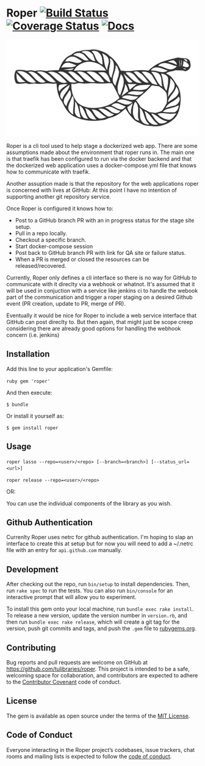 # Roper [![Build Status](https://travis-ci.org/tulibraries/roper.svg?branch=master)](https://travis-ci.org/tulibraries/roper) [![Coverage Status](https://coveralls.io/repos/github/tulibraries/roper/badge.svg?branch=master)](https://coveralls.io/github/tulibraries/roper?branch=master) [![Docs](https://img.shields.io/badge/docs-rubydoc-blue.svg)](http://www.rubydoc.info/github/tulibraries/roper/master)

<p align="center"><img src="Figure-eight_knot.svg"></p>

Roper is a cli tool used to help stage a dockerized web app.  There are some
assumptions made about the environment that roper runs in.  The main one is
that traefik has been configured to run via the docker backend and that the
dockerized web application uses a docker-compose.yml file that knows how to
communicate with traefik.

Another assuption made is that the repository for the web applications roper is
concerned with lives at GitHub: At this point I have no intention of supporting
another git repository service.

Once Roper is configured it knows how to:
* Post to a GitHub branch PR with an in progress status for the
  stage site setup.
* Pull in a repo locally.
* Checkout a specific branch.
* Start docker-compose session
* Post back to GitHub branch PR with link for QA site or failure
  status.
* When a PR is merged or closed the resources can be released/recovered.

Currently, Roper only defines a cli interface so there is no way for GitHub
to communicate with it direclty via a webhook or whatnot. It's assumed that it
will be used in conjuction with a service like jenkins ci to handle the webook
part of the communication and trigger a roper staging on a desired Github event
(PR creation, update to PR, merge of PR).

Eventually it would be nice for Roper to include a web service interface that
GitHub can post direclty to. But then again, that might just be scope creep
considering there are already good options for handling the webhook concern
(i.e. jenkins)

## Installation

Add this line to your application's Gemfile:

```ruby gem 'roper' ```

And then execute:

    $ bundle

Or install it yourself as:

    $ gem install roper

## Usage

`roper lasso --repo=<user>/<repo> [--branch=<branch>] [--status_url=<url>]`

`roper release --repo=<user>/<repo>`

OR:

You can use the individual components of the library as you wish.

## Github Authentication
Currenlty Roper uses netrc for github authentication.  I'm hoping to slap an interface to create this at setup but for now you will need to add a ~/.netrc file with an entry for `api.github.com` manually.

## Development

After checking out the repo, run `bin/setup` to install dependencies. Then, run
`rake spec` to run the tests. You can also run `bin/console` for an interactive
prompt that will allow you to experiment.

To install this gem onto your local machine, run `bundle exec rake install`. To
release a new version, update the version number in `version.rb`, and then run
`bundle exec rake release`, which will create a git tag for the version, push
git commits and tags, and push the `.gem` file to
[rubygems.org](https://rubygems.org).

## Contributing

Bug reports and pull requests are welcome on GitHub at
https://github.com/tulibraries/roper. This project is intended to be a safe,
welcoming space for collaboration, and contributors are expected to adhere to
the [Contributor Covenant](http://contributor-covenant.org) code of conduct.

## License

The gem is available as open source under the terms of the [MIT
License](http://opensource.org/licenses/MIT).

## Code of Conduct

Everyone interacting in the Roper project’s codebases, issue trackers, chat
rooms and mailing lists is expected to follow the [code of
conduct](https://github.com/tulibraries/roper/blob/master/CODE_OF_CONDUCT.md).

